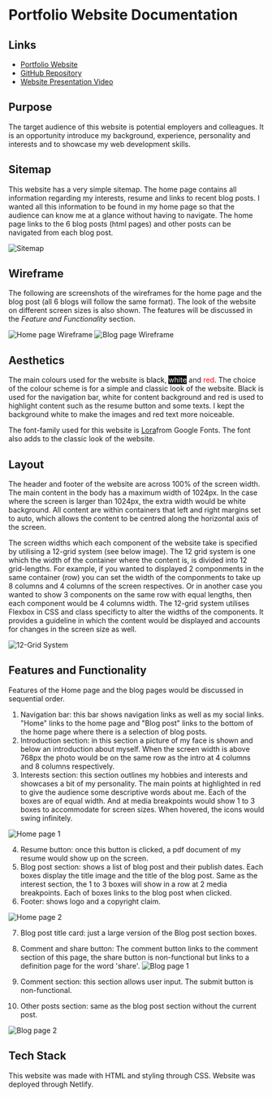 # Portfolio Website Documentation

## Links
- [Portfolio Website](https://earnest-cajeta-a61125.netlify.app/blog4.html)
- [GitHub Repository](https://github.com/johnsonw1017/Portfolio)
- [Website Presentation Video](https://youtube.com)

## Purpose
The target audience of this website is potential employers and colleagues. It is an opportunity introduce my background, experience, personality and interests and to showcase my web development skills.

## Sitemap
This website has a very simple sitemap. The home page contains all information regarding my interests, resume and links to recent blog posts. I wanted all this information to be found in my home page so that the audience can know me at a glance without having to navigate. The home page links to the 6 blog posts (html pages) and other posts can be navigated from each blog post. 

![Sitemap](/docs/sitemap.jpg)

## Wireframe
The following are screenshots of the wireframes for the home page and the blog post (all 6 blogs will follow the same format). The look of the website on different screen sizes is also shown. The features will be discussed in the *Feature and Functionality* section.

![Home page Wireframe](/docs/HomeWireframe.png)
![Blog page Wireframe](/docs/BlogWireframe.png)

## Aesthetics
The main colours used for the website is <span style="color:black; background:white">black</span>, <span style="color:white; background:black">white</span> and <span style="color:red">red</span>. The choice of the colour scheme is for a simple and classic look of the website. Black is used for the navigation bar, white for content background and red is used to highlight content such as the resume button and some texts. I kept the background white to make the images and red text more noiceable.

The font-family used for this website is [Lora](https://fonts.google.com/specimen/Lora)from Google Fonts. The font also adds to the classic look of the website.

## Layout
The header and footer of the website are across 100% of the screen width. The main content in the body has a maximum width of 1024px. In the case where the screen is larger than 1024px, the extra width would be white background. All content are within containers that left and right margins set to auto, which allows the content to be centred along the horizontal axis of the screen.

The screen widths which each component of the website take is specified by utilising a 12-grid system (see below image). The 12 grid system is one which the width of the container where the content is, is divided into 12 grid-lengths. For example, if you wanted to displayed 2 componments in the same container (row) you can set the width of the componments to take up 8 columns and 4 columns of the screen respectives. Or in another case you wanted to show 3 components on the same row with equal lengths, then each component would be 4 columns width. The 12-grid system utilises Flexbox in CSS and class specificty to alter the widths of the components. It provides a guideline in which the content would be displayed and accounts for changes in the screen size as well.

![12-Grid System](/docs/12-grid-system.png)

## Features and Functionality
Features of the Home page and the blog pages would be discussed in sequential order.

1. Navigation bar: this bar shows navigation links as well as my social links. "Home" links to the home page and "Blog post" links to the bottom of the home page where there is a selection of blog posts.
2. Introduction section: in this section a picture of my face is shown and below an introduction about myself. When the screen width is above 768px the photo would be on the same row as the intro at 4 columns and 8 columns respectively.
3. Interests section: this section outlines my hobbies and interests and showcases a bit of my personality. The main points at highlighted in red to give the audience some descriptive words about me. Each of the boxes are of equal width. And at media breakpoints would show 1 to 3 boxes to accommodate for screen sizes. When hovered, the icons would swing infinitely.

![Home page 1](/docs/Home1.png)

4. Resume button: once this button is clicked, a pdf document of my resume would show up on the screen.
5. Blog post section: shows a list of blog post and their publish dates. Each boxes display the title image and the title of the blog post. Same as the interest section, the 1 to 3 boxes will show in a row at 2 media breakpoints. Each of boxes links to the blog post when clicked.
6. Footer: shows logo and a copyright claim.

![Home page 2](/docs/Home2.png)

7. Blog post title card: just a large version of the Blog post section boxes.
8. Comment and share button: The comment button links to the comment section of this page, the share button is non-functional but links to a definition page for the word 'share'.
![Blog page 1](/docs/Blog1.png)

9. Comment section: this section allows user input. The submit button is non-functional.
10. Other posts section: same as the blog post section without the current post.

![Blog page 2](/docs/Blog2.png)

## Tech Stack
This website was made with HTML and styling through CSS. Website was deployed through Netlify.